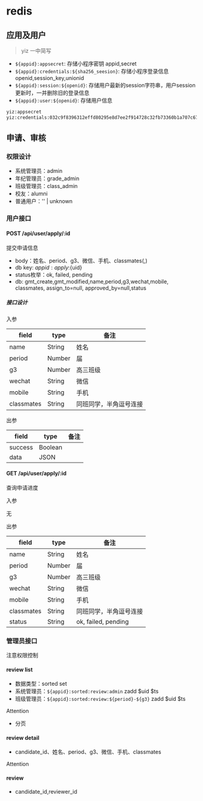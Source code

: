 # redis

## 应用及用户

> yiz 一中简写

* `${appid}:appsecret`: 存储小程序密钥 appid,secret
* `${appid}:credentials:${sha256_seesion}`: 存储小程序登录信息 openid,session_key,unionid
* `${appid}:session:${openid}`: 存储用户最新的session字符串，用户session更新时，一并删除旧的登录信息
* `${appid}:user:${openid}`: 存储用户信息

```txt
yiz:appsecret
yiz:credentials:032c9f8396312effd80295e8d7ee2f914728c32fb73360b1a707c6778dffd17a
```

## 申请、审核

### 权限设计

* 系统管理员：admin
* 年纪管理员：grade_admin
* 班级管理员：class_admin
* 校友：alumni
* 普通用户：'' | unknown

### 用户接口

#### POST /api/user/apply/:id

提交申请信息

* body：姓名、period、g3、微信、手机、classmates(,)
* db key: ${appid}:apply:${uid}
* status枚举：ok, failed, pending
* db: gmt_create,gmt_modified,name,period,g3,wechat,mobile, classmates, assign_to=null, approved_by=null,status

##### 接口设计

入参

| field  |  type | 备注  |
|---|---|---|
|  name |  String | 姓名  |
|  period |  Number |  届 |
|  g3 | Number  | 高三班级  |
|  wechat | String  | 微信  |
| mobile  |  String | 手机  |
| classmates  |  String | 同班同学，半角逗号连接 |

出参

| field  |  type | 备注  |
|---|---|---|
|  success |  Boolean |   |
|  data |  JSON |   |

#### GET /api/user/apply/:id

查询申请进度

入参

无

出参

| field  |  type | 备注  |
|---|---|---|
|  name |  String | 姓名  |
|  period |  Number |  届 |
|  g3 | Number  | 高三班级  |
|  wechat | String  | 微信  |
| mobile  |  String | 手机  |
| classmates  |  String | 同班同学，半角逗号连接 |
| status  |  String | ok, failed, pending |

### 管理员接口

注意权限控制

#### review list

* 数据类型：sorted set
* 系统管理员：`${appid}:sorted:review:admin` zadd $uid $ts
* 班级管理员：`${appid}:sorted:review:${period}-${g3}` zadd $uid $ts

Attention

* 分页

#### review detail

* candidate_id、姓名、period、g3、微信、手机、classmates

Attention

#### review

* candidate_id,reviewer_id

